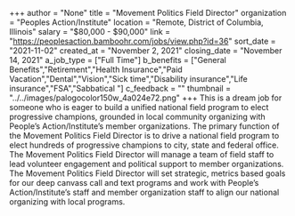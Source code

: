 +++
author = "None"
title = "Movement Politics Field Director"
organization = "Peoples Action/Institute"
location = "Remote, District of Columbia, Illinois"
salary = "$80,000 - $90,000"
link = "https://peoplesaction.bamboohr.com/jobs/view.php?id=36"
sort_date = "2021-11-02"
created_at = "November 2, 2021"
closing_date = "November 14, 2021"
a_job_type = ["Full Time"]
b_benefits = ["General Benefits","Retirement","Health Insurance","Paid Vacation","Dental","Vision","Sick time","Disability insurance","Life insurance","FSA","Sabbatical "]
c_feedback = ""
thumbnail = "../../images/palogocolor150w_4a024e72.png"
+++
This is a dream job for someone who is eager to build a unified national field program to elect progressive champions, grounded in local community organizing with People’s Action/Institute’s member organizations. 
The primary function of the Movement Politics Field Director is to drive a national field program to elect hundreds of progressive champions to city, state and federal office. The Movement Politics Field Director will manage a team of field staff to lead volunteer engagement and political support to member organizations. The Movement Politics Field Director will set strategic, metrics based goals for our deep canvass call and text programs and work with People’s Action/Institute’s staff and member organization staff to align our national organizing with local programs.